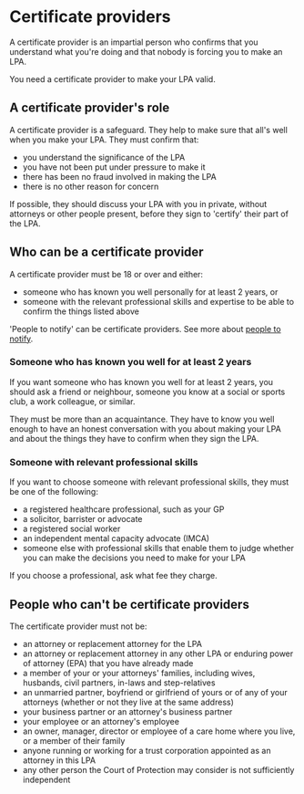 # Certificate providers

A certificate provider is an impartial person who confirms that you understand what you're doing and that nobody is forcing you to make an LPA.

You need a certificate provider to make your LPA valid.

## A certificate provider's role
A certificate provider is a safeguard. They help to make sure that all's well when you make your LPA. They must confirm that:

* you understand the significance of the LPA
* you have not been put under pressure to make it
* there has been no fraud involved in making the LPA
* there is no other reason for concern

If possible, they should discuss your LPA with you in private, without attorneys or other people present, before they sign to 'certify' their part of the LPA.

## Who can be a certificate provider
A certificate provider must be 18 or over and either:

* someone who has known you well personally for at least 2 years, or
* someone with the relevant professional skills and expertise to be able to confirm the things listed above

'People to notify' can be certificate providers. See more about [people to notify](/help/#topic-people-to-notify).

### Someone who has known you well for at least 2 years

If you want someone who has known you well for at least 2 years, you should ask a friend or neighbour, someone you know at a social or sports club, a work colleague, or similar.

They must be more than an acquaintance. They have to know you well enough to have an honest conversation with you about making your LPA and about the things they have to confirm when they sign the LPA.

### Someone with relevant professional skills

If you want to choose someone with relevant professional skills, they must be one of the following:

* a registered healthcare professional, such as your GP
* a solicitor, barrister or advocate
* a registered social worker
* an independent mental capacity advocate (IMCA)
* someone else with professional skills that enable them to judge whether you can make the decisions you need to make for your LPA

If you choose a professional, ask what fee they charge. 


## People who can't be certificate providers
The certificate provider must not be:

* an attorney or replacement attorney for the LPA
* an attorney or replacement attorney in any other LPA or enduring power of attorney (EPA) that you have already made
* a member of your or your attorneys' families, including wives, husbands, civil partners, in-laws and step-relatives
* an unmarried partner, boyfriend or girlfriend of yours or of any of your attorneys (whether or not they live at the same address)
* your business partner or an attorney's business partner
* your employee or an attorney's employee
* an owner, manager, director or employee of a care home where you live, or a member of their family
* anyone running or working for a trust corporation appointed as an attorney in this LPA
* any other person the Court of Protection may consider is not sufficiently independent

